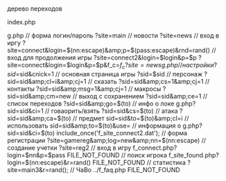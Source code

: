 дерево переходов

index.php

g.php
    // форма логин/пароль
    ?site=main
        // новости
        ?site=news
        // вход в иргу
        ?site=connect&amp;login=$(nn:escape)&amp;p=$(pass:escape)&amp;rnd=rand()
            // вход для продолжения игры
            ?site=connect2&login=$login&p=$p
                ?site=connect&login=$login&p=$p&f_c=$f_c
                ?site=news
                    g.php
                // настройки
                ?sid=$sid&cnick=1
                // основная страница игры
                ?sid=$sid
                    // персонаж
                    ?sid=sid&amp;cl=i&amp;cj=1
                    // сказать
                    ?sid=sid&amp;cs=1&amp;cj=1
                    // контакты
                    ?sid=sid&amp;msg=1&amp;cj=1
                    // макросы
                    ?sid=sid&amp;cm=new
                    // выход с сохранением
                    ?sid=sid&amp;ce=1
                    // список переходов
                    ?sid=sid&amp;go=$(to)
                    // инфо о локе
                    g.php?sid=sid&amp;ci=1
                    // говаорить/взять
                    ?sid=sid&amp;cs=$(to)
                    // атака
                    ?sid=sid&amp;ca=$(to)
                    // предмет
                    sid=sid&amp;to=$(to)&amp;cl=i
                    // использовать
                    sid=sid&amp;to=$(to)&amp;use=
                    // информация о
                    g.php?sid=sid&amp;ci=$(to)
            include_once('f_site_connect2.dat');
        // форма регистрации
        ?site=gamereg&amp;log=new&amp;nn=$(nn:escape)
            // создание учетки
            ?site=reg2
                // вход в игру
                f_connect.php?login=$nn&p=$pass      FILE_NOT_FOUND
        // поиск игрока
        f_site_found.php?login=$(nn:escape)&r=rand() FILE_NOT_FOUND
        // статистика
        ?site=main3&r=rand();
        // ЧаВо
        ../f_faq.php FILE_NOT_FOUND
